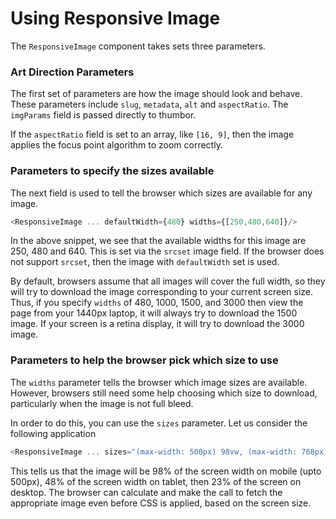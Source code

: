 # Using Responsive Image

The `ResponsiveImage` component takes sets three parameters.

### Art Direction Parameters

The first set of parameters are how the image should look and behave. These parameters include `slug`, `metadata`, `alt` and `aspectRatio`. The `imgParams` field is passed directly to thumbor.

If the `aspectRatio` field is set to an array, like `[16, 9]`, then the image applies the focus point algorithm to zoom correctly.

### Parameters to specify the sizes available

The next field is used to tell the browser which sizes are available for any image.

```javascript
<ResponsiveImage ... defaultWidth={480} widths={[250,480,640]}/>
```

In the above snippet, we see that the available widths for this image are 250, 480 and 640. This is set via the `srcset` image field. If the browser does not support `srcset`, then the image with `defaultWidth` set is used.

By default, browsers assume that all images will cover the full width, so they will try to download the image corresponding to your current screen size. Thus, if you specify `widths` of 480, 1000, 1500, and 3000 then view the page from your 1440px laptop, it will always try to download the 1500 image. If your screen is a retina display, it will try to download the 3000 image.

### Parameters to help the browser pick which size to use

The `widths` parameter tells the browser which image sizes are available. However, browsers still need some help choosing which size to download, particularly when the image is not full bleed.

In order to do this, you can use the `sizes` parameter. Let us consider the following application

```javascript
<ResponsiveImage ... sizes="(max-width: 500px) 98vw, (max-width: 768px) 48vw, 23vw"/>
```

This tells us that the image will be 98% of the screen width on mobile (upto 500px), 48% of the screen width on tablet, then 23% of the screen on desktop. The browser can calculate and make the call to fetch the appropriate image even before CSS is applied, based on the screen size.
